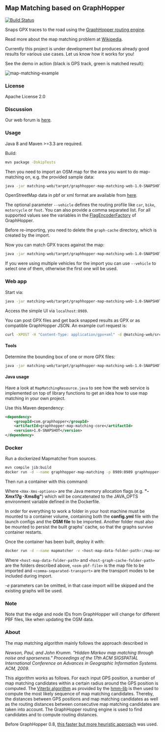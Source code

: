 ## Map Matching based on GraphHopper

[![Build Status](https://secure.travis-ci.org/graphhopper/map-matching.png?branch=master)](http://travis-ci.org/graphhopper/map-matching)

Snaps GPX traces to the road using the
[GraphHopper routing engine](https://github.com/graphhopper/graphhopper). 
        
Read more about the map matching problem at [Wikipedia](https://en.wikipedia.org/wiki/Map_matching). 

Currently this project is under development but produces already good results for various use cases. Let us know how it works for you!

See the demo in action (black is GPS track, green is matched result):

![map-matching-example](https://cloud.githubusercontent.com/assets/129644/14740686/188a181e-0891-11e6-820c-3bd0a975f8a5.png)

### License

Apache License 2.0

### Discussion

Our web forum is [here](https://discuss.graphhopper.com/c/graphhopper/map-matching).

### Usage

Java 8 and Maven >=3.3 are required.

Build:

```bash
mvn package -DskipTests
```

Then you need to import an OSM map for the area you want to do map-matching on, e.g. the provided
sample data:

```bash
java -jar matching-web/target/graphhopper-map-matching-web-1.0-SNAPSHOT.jar import map-data/leipzig_germany.osm.pbf
```

OpenStreetMap data in pbf or xml format are available from [here](http://download.geofabrik.de/).

The optional parameter `--vehicle` defines the routing profile like `car`, `bike`, `motorcycle` or `foot`.
You can also provide a comma separated list. For all supported values see the variables in the [FlagEncoderFactory](https://github.com/graphhopper/graphhopper/blob/0.13/core/src/main/java/com/graphhopper/routing/util/FlagEncoderFactory.java) of GraphHopper.

Before re-importing, you need to delete the `graph-cache` directory, which is created by the import.

Now you can match GPX traces against the map:
```bash
java -jar matching-web/target/graphhopper-map-matching-web-1.0-SNAPSHOT.jar match matching-web/src/test/resources/*.gpx
```
If you were using multiple vehicles for the import you can use `--vehicle` to select one of them, otherwise the first
one will be used.

### Web app

Start via:
```bash
java -jar matching-web/target/graphhopper-map-matching-web-1.0-SNAPSHOT.jar server config.yml
```

Access the simple UI via `localhost:8989`.

You can post GPX files and get back snapped results as GPX or as compatible GraphHopper JSON. An example curl request is:
```bash
curl -XPOST -H "Content-Type: application/gpx+xml" -d @matching-web/src/test/resources/test1.gpx "localhost:8989/match?vehicle=car&type=json"
```

#### Tools

Determine the bounding box of one or more GPX files:
```bash
java -jar matching-web/target/graphhopper-map-matching-web-1.0-SNAPSHOT.jar getbounds matching-web/src/test/resources/*.gpx
```

#### Java usage

Have a look at `MapMatchingResource.java` to see how the web service is implemented on top
of library functions to get an idea how to use map matching in your own project.

Use this Maven dependency:
```xml
<dependency>
    <groupId>com.graphhopper</groupId>
    <artifactId>graphhopper-map-matching-core</artifactId>
    <version>1.0-SNAPSHOT</version>
</dependency>
``` 

### Docker

Run a dockerized Mapmatcher from sources.

```bash
mvn compile jib:build
docker run -d --name graphhopper-map-matching -p 8989:8989 graphhopper-map-matching-web:LATEST
```
Then run a container with this command:


Where `<Xmx-Xms-options>` are the Java memory allocation flags (e.g. **"-Xmx17g -Xms8g"**) which will be concatenated to the JAVA_OPTS environment variable defined in the Dockerfile.

In order for everything to work a folder in your host machine must be mounted to a container volume, containing both the **config.yml** file with the launch configs and the **OSM file** to be imported. Another folder must also be mounted to persist the built graphs' cache, so that the graphs survive container restarts.

Once the container has been built, deploy it with:

```bash
docker run -d --name mapmatcher -v <host-map-data-folder-path>:/map-matcher/map-data -v <host-graph-cache-folder-path>:/map-matcher/graph-cache -p 8989:8989 -e IMPORT=<osm-pbf-file> -e VEHICLES="<comma-separated-transport>" mapmatcher:master
```

Where `<host-map-data-folder-path>` and `<host-graph-cache-folder-path>` are the folders described above, `<osm-pbf-file>` is the map file to be imported and `<comma-separated-transport>` are the transport modes to be included during import.

*-e* parameters can be omitted, in that case import will be skipped and the existing graphs will be used.



### Note

Note that the edge and node IDs from GraphHopper will change for different PBF files,
like when updating the OSM data.

### About

The map matching algorithm mainly follows the approach described in

*Newson, Paul, and John Krumm. "Hidden Markov map matching through noise and sparseness."
Proceedings of the 17th ACM SIGSPATIAL International Conference on Advances in Geographic
Information Systems. ACM, 2009.*

This algorithm works as follows. For each input GPS position, a number of
map matching candidates within a certain radius around the GPS position is computed.
The [Viterbi algorithm](https://en.wikipedia.org/wiki/Viterbi_algorithm) as provided by the
[hmm-lib](https://github.com/bmwcarit/hmm-lib) is then used to compute the most likely sequence
of map matching candidates. Thereby, the distances between GPS positions and map matching
candidates as well as the routing distances between consecutive map matching candidates are taken
into account. The GraphHopper routing engine is used to find candidates and to compute routing
distances.

Before GraphHopper 0.8, [this faster but more heuristic approach](https://karussell.wordpress.com/2014/07/28/digitalizing-gpx-points-or-how-to-track-vehicles-with-graphhopper/)
was used.
